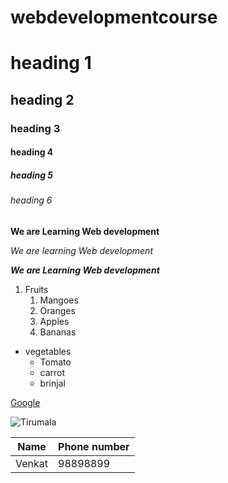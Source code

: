 # webdevelopmentcourse
# heading 1
## heading 2
### heading 3
#### heading 4
##### heading 5
###### heading 6
**We are Learning Web development**

*We are learning Web development*

***We are Learning Web development*** 

1. Fruits
    1. Mangoes
    2. Oranges
    3. Apples
    4. Bananas
* vegetables
    * Tomato
    * carrot
    * brinjal


[Google](https://www.google.com/)

![Tirumala](https://www.thenewsminute.com/sites/default/files/Tirumala_Venkateswara_temple_entrance_Nikhil%20B%20-%20Wikimedia%20Commons1200x800.jpg)
    
Name | Phone number
-----|-------------
Venkat|98898899
